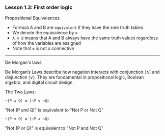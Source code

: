 ### Lesson 1.3: First order logic

Propositional Equivalences

- Formula A and B are `equivalent` if they have the sme truth tables
- We denote the equivalence by `≡`
- `A ≡ B` means that A and B always have the same truth values regardless of how the variables are assigned
- Note that `≡` is not a connective

---

De Morgan's laws

De Morgan’s Laws describe how negation interacts with conjunction (∧) and disjunction (∨).
They are fundamental in propositional logic, Boolean algebra, and digital circuit design.

The Two Laws:

`¬(P ∧ Q) ≡ (¬P ∨ ¬Q)`

"Not (P and Q)" is equivalent to "Not P or Not Q"

`¬(P ∨ Q) ≡ (¬P ∧ ¬Q)`

"Not (P or Q)" is equivalent to "Not P and Not Q"

